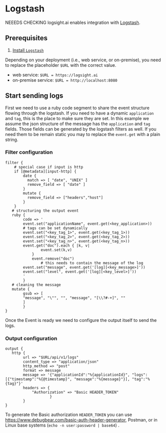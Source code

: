 # Logstash
NEEEDS CHECKING
logsight.ai enables integration with [Logstash](https://www.elastic.co/de/logstash/).

## Prerequisites
1. [Install `Logstash`](https://www.elastic.co/guide/en/logstash/current/installing-logstash.html)

Depending on your deployment (i.e., web service, or on-premise), you need to replace the placeholder ```$URL``` 
with the correct value.

+ web service: ```$URL = https://logsight.ai```  
+ on-premise service: ```$URL = http://localhost:8080```

## Start sending logs

First we need to use a ruby code segment to share the event structure flowing through the logstash.
If you need to have a dynamic `application` and `tag`, this is the place to make sure they are set.
In this example we assume the json structure of the message has the `application` and `tag` fields. Those fields can be generated by the logstash filters as well.
If you need them to be remain static you may to replace the `event.get` with a plain string.

### Filter configuration

```
filter {
    # special case if input is http
	if [@metadata][input-http] {
        date {
          match => [ "date", "UNIX" ]
          remove_field => [ "date" ]
        }
        mutate {
          remove_field => ["headers","host"]
        }
    }
   # structuring the output event
   ruby {  
        code => '
		event.set("applicationName", event.get(<key_application>))
		# tags can be set dynamically
		event.set("<key_tag_1>", event.get(<key_tag_1>)) 
		event.set("<key_tag_2>", event.get(<key_tag_2>)) 
		event.set("<key_tag_n>", event.get(<key_tag_n>)) 
		event.get("doc").each { |k, v|
                event.set(k,v)
            }
            event.remove("doc")
                # this needs to contain the message of the log 
		event.set("message", event.get('[log][<key_message>]'))
		event.set("level", event.get('[log][<key_level>]'))
		' 
        }
   # cleaning the message
   mutate {
        gsub => [
        "message", "\"", "", "message", "[\\?#-+]", ""
   	    ]
        }
}
```

Once the Event is ready we need to configure the output itself to send the logs.

### Output configuration

```
output {
   http {
        url => "$URL/api/v1/logs"
        content_type => "application/json"
        http_method => "post"
        format => message
        message => '{"applicationId":"%{applicationId}", "logs":[{"timestamp":"%{@timestamp}", "message":"%{message}"}], "tag":"%{tag}"}'
        headers => {
            "Authorization" => "Basic HEADER_TOKEN"
                    }
        }
}
```
To generate the Basic authorization `HEADER_TOKEN` you can use https://www.debugbear.com/basic-auth-header-generator, Postman, or in Linux base systems (`echo -n user:password | base64`) .